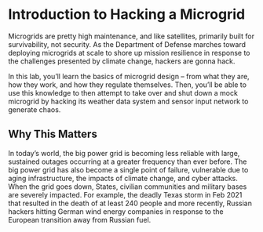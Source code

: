 # Introduction to Hacking a Microgrid

Microgrids are pretty high maintenance, and like satellites, primarily built for survivability, not security. As the Department of Defense marches toward deploying microgrids at scale to shore up mission resilience in response to the challenges presented by climate change, hackers are gonna hack.

In this lab, you’ll learn the basics of microgrid design – from what they are, how they work, and how they regulate themselves. Then, you’ll be able to use this knowledge to then attempt to take over and shut down a mock microgrid by hacking its weather data system and sensor input network to generate chaos.

## Why This Matters

In today’s world, the big power grid is becoming less reliable with large, sustained outages occurring at a greater frequency than ever before. The big power grid has also become a single point of failure, vulnerable due to aging infrastructure, the impacts of climate change, and cyber attacks. When the grid goes down, States, civilian communities and military bases are severely impacted. For example, the deadly Texas storm in Feb 2021 that resulted in the death of at least 240 people and more recently, Russian hackers hitting German wind energy companies in response to the European transition away from Russian fuel. 
